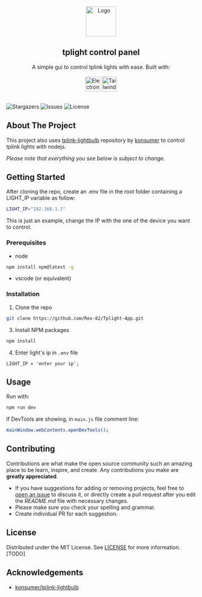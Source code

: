 <br/>
<p align="center">
  <a href="https://github.com/Rex-82/Tplight-App">
    <img src="https://cdn-icons-png.flaticon.com/512/3681/3681914.png" alt="Logo" width="80" height="80">
  </a>

  <h2 align="center">tplight control panel
</h2>

  <p align="center">
    A simple gui to control tplink lights with ease. Built with:
<br>
<br>
<a href="https://www.electronjs.org/"><img align="center" alt="Electron" width="40" height="40" src="https://upload.wikimedia.org/wikipedia/commons/thumb/9/91/Electron_Software_Framework_Logo.svg/2048px-Electron_Software_Framework_Logo.svg.png"></a> 
<a href="https://tailwindcss.com/"><img align="center" alt="Tailwind" width="40" height="40" src="https://files.raycast.com/sjxs3pxsc6k63ju0fzv8l3cu4v90"></a>
    <br/>
    <br/>
  </p>
</p>

![Stargazers](https://img.shields.io/github/stars/Rex-82/Tplight-App?style=social) ![Issues](https://img.shields.io/github/issues/Rex-82/Tplight-App) ![License](https://img.shields.io/github/license/Rex-82/Tplight-App) 

## About The Project

This project also uses [tplink-lightbulb](https://github.com/konsumer/tplink-lightbulb) repository by [konsumer](https://github.com/konsumer/tplink-lightbulb/commits?author=konsumer) to control tplink lights with nodejs.

_Please note that everything you see below is subject to change._

## Getting Started

After cloning the repo, create an .env file in the root folder containing a LIGHT_IP variable as follow:
```sh
LIGHT_IP="192.168.1.1"
```
This is just an example, change the IP with the one of the device you want to control.

### Prerequisites

* node

```sh
npm install npm@latest -g
```
* vscode (or equivalent)

### Installation

1. Clone the repo

```sh
git clone https://github.com/Rex-82/Tplight-App.git
```

3. Install NPM packages

```sh
npm install
```

4. Enter light's ip in `.env` file

```JS
LIGHT_IP = 'enter your ip';
```

## Usage

Run with:
```sh
npm run dev
```
If DevTools are showing, in ``main.js`` file comment line:
```sh 
mainWindow.webContents.openDevTools();
``` 


## Contributing

Contributions are what make the open source community such an amazing place to be learn, inspire, and create. Any contributions you make are **greatly appreciated**.
* If you have suggestions for adding or removing projects, feel free to [open an issue](https://github.com/Rex-82/Tplight-App/issues/new) to discuss it, or directly create a pull request after you edit the *README.md* file with necessary changes.
* Please make sure you check your spelling and grammar.
* Create individual PR for each suggestion.

## License

Distributed under the MIT License. See [LICENSE](https://github.com/Rex-82/Tplight-App/blob/main/LICENSE.md) for more information. [TODO]

## Acknowledgements

* [konsumer/tplink-lightbulb](https://github.com/konsumer/tplink-lightbulb)
